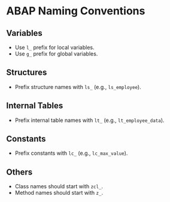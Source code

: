# ABAP Naming Conventions

## Variables
- Use `l_` prefix for local variables.
- Use `g_` prefix for global variables.

## Structures
- Prefix structure names with `ls_` (e.g., `ls_employee`).

## Internal Tables
- Prefix internal table names with `lt_` (e.g., `lt_employee_data`).

## Constants
- Prefix constants with `lc_` (e.g., `lc_max_value`).

## Others
- Class names should start with `zcl_`.
- Method names should start with `z_`.

